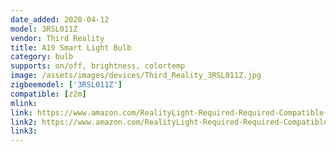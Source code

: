 ```yaml
---
date_added: 2020-04-12
model: 3RSL011Z
vendor: Third Reality 
title: A19 Smart Light Bulb
category: bulb
supports: on/off, brightness, colortemp
image: /assets/images/devices/Third_Reality_3RSL011Z.jpg
zigbeemodel: ['3RSL011Z']
compatible: [z2m]
mlink: 
link: https://www.amazon.com/RealityLight-Required-Required-Compatible-Assistant/dp/B07L8R244F
link2: https://www.amazon.com/RealityLight-Required-Required-Compatible-Assistant/dp/B07JG4FX15
link3: 
---
```

